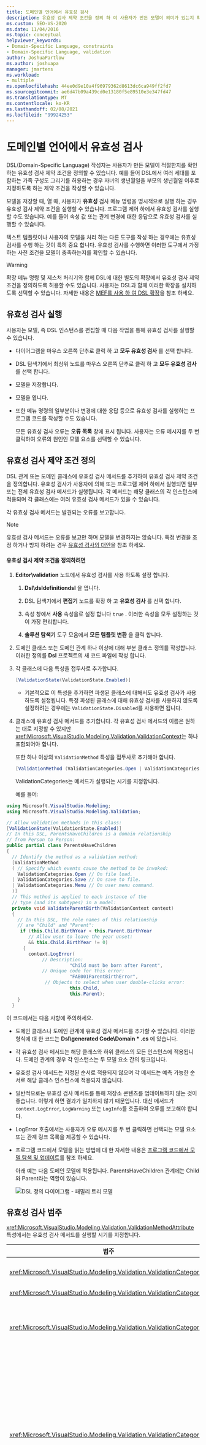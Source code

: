 ```yaml
---
title: 도메인별 언어에서 유효성 검사
description: 유효성 검사 제약 조건을 정의 하 여 사용자가 만든 모델이 의미가 있는지 확인 하는 방법에 대해 알아봅니다.
ms.custom: SEO-VS-2020
ms.date: 11/04/2016
ms.topic: conceptual
helpviewer_keywords:
- Domain-Specific Language, constraints
- Domain-Specific Language, validation
author: JoshuaPartlow
ms.author: joshuapa
manager: jmartens
ms.workload:
- multiple
ms.openlocfilehash: 44ee0d9e10a4f96979362d8613dc6ca949ff2fd7
ms.sourcegitcommit: ae6d47b09a439cd0e13180f5e89510e3e347fd47
ms.translationtype: MT
ms.contentlocale: ko-KR
ms.lasthandoff: 02/08/2021
ms.locfileid: "99924253"
---
```

# <a name="validation-in-a-domain-specific-language"></a>도메인별 언어에서 유효성 검사
DSL(Domain-Specific Language) 작성자는 사용자가 만든 모델이 적절한지를 확인하는 유효성 검사 제약 조건을 정의할 수 있습니다. 예를 들어 DSL에서 여러 세대를 포함하는 가족 구성도 그리기를 허용하는 경우 자녀의 생년월일을 부모의 생년월일 이후로 지정하도록 하는 제약 조건을 작성할 수 있습니다.

 모델을 저장할 때, 열 때, 사용자가 **유효성** 검사 메뉴 명령을 명시적으로 실행 하는 경우 유효성 검사 제약 조건을 실행할 수 있습니다. 프로그램 제어 하에서 유효성 검사를 실행할 수도 있습니다. 예를 들어 속성 값 또는 관계 변경에 대한 응답으로 유효성 검사를 실행할 수 있습니다.

 텍스트 템플릿이나 사용자의 모델을 처리 하는 다른 도구를 작성 하는 경우에는 유효성 검사를 수행 하는 것이 특히 중요 합니다. 유효성 검사를 수행하면 이러한 도구에서 가정하는 사전 조건을 모델이 충족하는지를 확인할 수 있습니다.

> [!WARNING]
> 확장 메뉴 명령 및 제스처 처리기와 함께 DSL에 대한 별도의 확장에서 유효성 검사 제약 조건을 정의하도록 허용할 수도 있습니다. 사용자는 DSL과 함께 이러한 확장을 설치하도록 선택할 수 있습니다. 자세한 내용은 [MEF를 사용 하 여 DSL 확장](../modeling/extend-your-dsl-by-using-mef.md)을 참조 하세요.

## <a name="running-validation"></a>유효성 검사 실행
 사용자는 모델, 즉 DSL 인스턴스를 편집할 때 다음 작업을 통해 유효성 검사를 실행할 수 있습니다.

- 다이어그램을 마우스 오른쪽 단추로 클릭 하 고 **모두 유효성 검사** 를 선택 합니다.

- DSL 탐색기에서 최상위 노드를 마우스 오른쪽 단추로 클릭 하 고 **모두 유효성 검사** 를 선택 합니다.

- 모델을 저장합니다.

- 모델을 엽니다.

- 또한 메뉴 명령의 일부분이나 변경에 대한 응답 등으로 유효성 검사를 실행하는 프로그램 코드를 작성할 수도 있습니다.

  모든 유효성 검사 오류는 **오류 목록** 창에 표시 됩니다. 사용자는 오류 메시지를 두 번 클릭하여 오류의 원인인 모델 요소를 선택할 수 있습니다.

## <a name="defining-validation-constraints"></a>유효성 검사 제약 조건 정의
 DSL 관계 또는 도메인 클래스에 유효성 검사 메서드를 추가하여 유효성 검사 제약 조건을 정의합니다. 유효성 검사가 사용자에 의해 또는 프로그램 제어 하에서 실행되면 일부 또는 전체 유효성 검사 메서드가 실행됩니다. 각 메서드는 해당 클래스의 각 인스턴스에 적용되며 각 클래스에는 여러 유효성 검사 메서드가 있을 수 있습니다.

 각 유효성 검사 메서드는 발견되는 오류를 보고합니다.

> [!NOTE]
> 유효성 검사 메서드는 오류를 보고만 하며 모델을 변경하지는 않습니다. 특정 변경을 조정 하거나 방지 하려는 경우 [유효성 검사의 대안](#alternatives)을 참조 하세요.

#### <a name="to-define-a-validation-constraint"></a>유효성 검사 제약 조건을 정의하려면

1. **Editor\validation** 노드에서 유효성 검사를 사용 하도록 설정 합니다.

   1. **Dsl\dsldefinitiondsl** 을 엽니다.

   2. DSL 탐색기에서 **편집기** 노드를 확장 하 고 **유효성 검사** 를 선택 합니다.

   3. 속성 창에서 **사용**  속성을로 설정 합니다 `true` . 이러한 속성을 모두 설정하는 것이 가장 편리합니다.

   4. **솔루션 탐색기** 도구 모음에서 **모든 템플릿 변환** 을 클릭 합니다.

2. 도메인 클래스 또는 도메인 관계 하나 이상에 대해 부분 클래스 정의를 작성합니다. 이러한 정의를 **Dsl** 프로젝트의 새 코드 파일에 작성 합니다.

3. 각 클래스에 다음 특성을 접두사로 추가합니다.

   ```csharp
   [ValidationState(ValidationState.Enabled)]
   ```

   - 기본적으로 이 특성을 추가하면 파생된 클래스에 대해서도 유효성 검사가 사용하도록 설정됩니다. 특정 파생된 클래스에 대해 유효성 검사를 사용하지 않도록 설정하려는 경우에는 `ValidationState.Disabled`를 사용하면 됩니다.

4. 클래스에 유효성 검사 메서드를 추가합니다. 각 유효성 검사 메서드의 이름은 원하는 대로 지정할 수 있지만 <xref:Microsoft.VisualStudio.Modeling.Validation.ValidationContext>는 하나 포함되어야 합니다.

    또한 하나 이상의 `ValidationMethod` 특성을 접두사로 추가해야 합니다.

   ```csharp
   [ValidationMethod (ValidationCategories.Open | ValidationCategories.Save | ValidationCategories.Menu ) ]
   ```

    ValidationCategories는 메서드가 실행되는 시기를 지정합니다.

   예를 들어:

```csharp
using Microsoft.VisualStudio.Modeling;
using Microsoft.VisualStudio.Modeling.Validation;

// Allow validation methods in this class:
[ValidationState(ValidationState.Enabled)]
// In this DSL, ParentsHaveChildren is a domain relationship
// from Person to Person:
public partial class ParentsHaveChildren
{
  // Identify the method as a validation method:
  [ValidationMethod
  ( // Specify which events cause the method to be invoked:
    ValidationCategories.Open // On file load.
  | ValidationCategories.Save // On save to file.
  | ValidationCategories.Menu // On user menu command.
  )]
  // This method is applied to each instance of the
  // type (and its subtypes) in a model:
  private void ValidateParentBirth(ValidationContext context)
  {
    // In this DSL, the role names of this relationship
    // are "Child" and "Parent":
     if (this.Child.BirthYear < this.Parent.BirthYear
        // Allow user to leave the year unset:
        && this.Child.BirthYear != 0)
      {
        context.LogError(
             // Description:
                       "Child must be born after Parent",
             // Unique code for this error:
                       "FAB001ParentBirthError",
              // Objects to select when user double-clicks error:
                       this.Child,
                       this.Parent);
    }
  }
```

 이 코드에서는 다음 사항에 주의하세요.

- 도메인 클래스나 도메인 관계에 유효성 검사 메서드를 추가할 수 있습니다. 이러한 형식에 대 한 코드는 **Dsl\generated Code\Domain \* .cs** 에 있습니다.

- 각 유효성 검사 메서드는 해당 클래스와 하위 클래스의 모든 인스턴스에 적용됩니다. 도메인 관계의 경우 각 인스턴스는 두 모델 요소 간의 링크입니다.

- 유효성 검사 메서드는 지정된 순서로 적용되지 않으며 각 메서드는 예측 가능한 순서로 해당 클래스 인스턴스에 적용되지 않습니다.

- 일반적으로는 유효성 검사 메서드를 통해 저장소 콘텐츠를 업데이트하지 않는 것이 좋습니다. 이렇게 하면 결과가 일치하지 않기 때문입니다. 대신 메서드가 `context.LogError`, `LogWarning` 또는 `LogInfo`를 호출하여 오류를 보고해야 합니다.

- LogError 호출에서는 사용자가 오류 메시지를 두 번 클릭하면 선택되는 모델 요소 또는 관계 링크 목록을 제공할 수 있습니다.

- 프로그램 코드에서 모델을 읽는 방법에 대 한 자세한 내용은 [프로그램 코드에서 모델 탐색 및 업데이트](../modeling/navigating-and-updating-a-model-in-program-code.md)를 참조 하세요.

  아래 예는 다음 도메인 모델에 적용됩니다. ParentsHaveChildren 관계에는 Child와 Parent라는 역할이 있습니다.

  ![DSL 정의 다이어그램 &#45; 패밀리 트리 모델](../modeling/media/familyt_person.png)

## <a name="validation-categories"></a>유효성 검사 범주
 <xref:Microsoft.VisualStudio.Modeling.Validation.ValidationMethodAttribute> 특성에서는 유효성 검사 메서드를 실행할 시기를 지정합니다.

|범주|실행|
|-|-|
|<xref:Microsoft.VisualStudio.Modeling.Validation.ValidationCategories>|사용자가 유효성 검사 메뉴 명령을 호출할 때|
|<xref:Microsoft.VisualStudio.Modeling.Validation.ValidationCategories>|모델 파일을 열 때|
|<xref:Microsoft.VisualStudio.Modeling.Validation.ValidationCategories>|파일을 저장할 때. 유효성 검사 오류가 발생하면 사용자에게 저장 작업 취소 옵션이 제공됩니다.|
|<xref:Microsoft.VisualStudio.Modeling.Validation.ValidationCategories>|파일을 저장할 때. 이 범주의 메서드에서 오류가 발생하면 사용자에게 파일을 다시 열지 못할 수도 있다는 경고가 표시됩니다.<br /><br /> 중복된 이름 또는 ID나 로드 오류의 원인이 될 수 있는 기타 조건을 테스트하는 유효성 검사 메서드에 대해 이 범주를 사용합니다.|
|<xref:Microsoft.VisualStudio.Modeling.Validation.ValidationCategories>|ValidateCustom 메서드를 호출할 때. 이 범주의 유효성 검사는 프로그램 코드에서만 호출할 수 있습니다.<br /><br /> 자세한 내용은 [사용자 지정 유효성 검사 범주](#custom)를 참조 하세요.|

## <a name="where-to-place-validation-methods"></a>유효성 검사 메서드를 배치하는 위치
 다른 형식에 유효성 검사 메서드를 배치하여 같은 효과를 얻을 수 있는 경우가 많습니다. 예를 들어 ParentsHaveChildren 관계 대신 Person 클래스에 메서드를 추가하고 링크에서 반복되도록 지정할 수 있습니다.

```
[ValidationState(ValidationState.Enabled)]
public partial class Person
{[ValidationMethod
 ( ValidationCategories.Open
 | ValidationCategories.Save
 | ValidationCategories.Menu
 )
]
  private void ValidateParentBirth(ValidationContext context)
  {
    // Iterate through ParentHasChildren links:
    foreach (Person parent in this.Parents)
    {
        if (this.BirthYear <= parent.BirthYear)
        { ...
```

 **유효성 검사 제약 조건 집계.**  예측 가능한 순서로 유효성 검사를 적용하려면 모델의 루트 요소와 같은 소유자 클래스에 대해 단일 유효성 검사 메서드를 정의합니다. 이 기술을 사용하면 여러 오류 보고서를 단일 메시지에 집계할 수도 있습니다.

 그러나 메서드를 결합하면 관리하기가 더 어렵고 모든 제약 조건의 `ValidationCategories`가 같아야 한다는 단점이 있습니다. 그러므로 가능한 경우에는 각 제약 조건을 별도의 메서드에 포함하는 것이 좋습니다.

 **컨텍스트 캐시에서 값 전달.**  컨텍스트 매개 변수에는 임의의 값을 저장할 수 있는 사전이 있습니다. 사전은 유효성 검사 실행 기간 동안 유지됩니다. 예를 들어 특정 유효성 검사 메서드는 컨텍스트에 오류 수를 저장한 다음 반복되는 메시지가 오류 창에 과다하게 표시되는 현상을 방지하는 데 사용할 수 있습니다. 예를 들어:

```csharp
List<ParentsHaveChildren> erroneousLinks;
if (!context.TryGetCacheValue("erroneousLinks", out erroneousLinks))
erroneousLinks = new List<ParentsHaveChildren>();
erroneousLinks.Add(this);
context.SetCacheValue("erroneousLinks", erroneousLinks);
if (erroneousLinks.Count < 5) { context.LogError( ... ); }
```

## <a name="validation-of-multiplicities"></a>복합성 유효성 검사
 최소 복합성 확인을 위한 유효성 검사 메서드는 DSL에 대해 자동으로 생성됩니다. 코드는 **Dsl\generated Code\MultiplicityValidation.cs** 에 기록 됩니다. 이러한 메서드는 DSL 탐색기의 **Editor\validation** 노드에서 유효성 검사를 사용 하도록 설정 하는 경우에 적용 됩니다.

 도메인 관계 역할의 복합성을 1..* 또는 1..1로 설정했는데 사용자가 이 관계의 링크를 만들지 않으면 유효성 검사 오류 메시지가 표시됩니다.

 예를 들어 DSL에 Person과 타운 클래스가 있고 relationship PersonLivesInTown relationship **1.. \\** * 마을 역할에서 타운이 없는 각 사용자에 대해 오류 메시지가 표시 됩니다.

## <a name="running-validation-from-program-code"></a>프로그램 코드에서 유효성 검사 실행
 ValidationController를 만들거나 액세스하여 유효성 검사를 실행할 수 있습니다. 오류 창에서 사용자에 게 오류를 표시 하려면 다이어그램의 DocData에 연결 된 ValidationController를 사용 합니다. 예를 들어 메뉴 명령을 작성하는 경우에는 명령 집합 클래스에서 `CurrentDocData.ValidationController`를 사용할 수 있습니다.

```csharp
using Microsoft.VisualStudio.Modeling;
using Microsoft.VisualStudio.Modeling.Validation;
using Microsoft.VisualStudio.Modeling.Shell;
...
partial class MyLanguageCommandSet
{
  private void OnMenuMyContextMenuCommand(object sender, EventArgs e)
  {
   ValidationController controller = this.CurrentDocData.ValidationController;
...
```

 자세한 내용은 [방법: 바로 가기 메뉴에 명령 추가](../modeling/how-to-add-a-command-to-the-shortcut-menu.md)를 참조 하세요.

 별도의 유효성 검사 컨트롤러를 만들어 오류를 직접 관리할 수도 있습니다. 예를 들어:

```csharp
using Microsoft.VisualStudio.Modeling;
using Microsoft.VisualStudio.Modeling.Validation;
using Microsoft.VisualStudio.Modeling.Shell;
...
Store store = ...;
VsValidationController validator = new VsValidationController(s);
// Validate all elements in the Store:
if (!validator.Validate(store, ValidationCategories.Save))
{
  // Deal with errors:
  foreach (ValidationMessage message in validator.ValidationMessages) { ... }
}
```

## <a name="running-validation-when-a-change-occurs"></a>변경 수행 시 유효성 검사 실행
 모델이 올바르지 않은 상태가 되는 즉시 사용자에게 경고를 표시하려는 경우 유효성 검사를 실행하는 저장소 이벤트를 정의할 수 있습니다. 저장소 이벤트에 대 한 자세한 내용은 [이벤트 처리기가 모델 외부에서 변경 내용을 전파](../modeling/event-handlers-propagate-changes-outside-the-model.md)하는 방법을 참조 하세요.

 유효성 검사 코드 외에도 다음 예제와 유사한 콘텐츠를 사용 하 여 사용자 지정 코드 파일을 **Dslpackage** 프로젝트에 추가 합니다. 이 코드는 문서에 연결된 `ValidationController`를 사용합니다. 이 컨트롤러는 Visual Studio 오류 목록에 유효성 검사 오류를 표시 합니다.

```csharp
using System;
using System.Linq;
using Microsoft.VisualStudio.Modeling;
using Microsoft.VisualStudio.Modeling.Validation;
namespace Company.FamilyTree
{
  partial class FamilyTreeDocData // Change name to your DocData.
  {
    // Register the store event handler:
    protected override void OnDocumentLoaded()
    {
      base.OnDocumentLoaded();
      DomainClassInfo observedLinkInfo = this.Store.DomainDataDirectory
         .FindDomainClass(typeof(ParentsHaveChildren));
      DomainClassInfo observedClassInfo = this.Store.DomainDataDirectory
         .FindDomainClass(typeof(Person));
      EventManagerDirectory events = this.Store.EventManagerDirectory;
      events.ElementAdded
         .Add(observedLinkInfo, new EventHandler<ElementAddedEventArgs>(ParentLinkAddedHandler));
      events.ElementDeleted.Add(observedLinkInfo, new EventHandler<ElementDeletedEventArgs>(ParentLinkDeletedHandler));
      events.ElementPropertyChanged.Add(observedClassInfo, new EventHandler<ElementPropertyChangedEventArgs>(BirthDateChangedHandler));
    }
    // Handler will be called after transaction that creates a link:
    private void ParentLinkAddedHandler(object sender,
                                ElementAddedEventArgs e)
    {
      this.ValidationController.Validate(e.ModelElement,
           ValidationCategories.Save);
    }
    // Called when a link is deleted:
    private void ParentLinkDeletedHandler(object sender,
                                ElementDeletedEventArgs e)
    {
      // Don't apply validation to a deleted item!
      // - Validate store to refresh the error list.
      this.ValidationController.Validate(this.Store,
           ValidationCategories.Save);
    }
    // Called when any property of a Person element changes:
    private void BirthDateChangedHandler(object sender,
                      ElementPropertyChangedEventArgs e)
    {
      Person person = e.ModelElement as Person;
      // Not interested in changes in other properties:
      if (e.DomainProperty.Id != Person.BirthYearDomainPropertyId)
          return;

      // Validate all parent links to and from the person:
      this.ValidationController.Validate(
        ParentsHaveChildren.GetLinksToParents(person)
        .Concat(ParentsHaveChildren.GetLinksToChildren(person))
        , ValidationCategories.Save);
    }
  }
}
```

 링크나 요소에 영향을 주는 실행 취소 또는 다시 실행 작업 후에도 처리기가 호출됩니다.

## <a name="custom-validation-categories"></a><a name="custom"></a> 사용자 지정 유효성 검사 범주
 메뉴, 열기 등의 표준 유효성 검사 범주 외에 원하는 범주를 직접 정의할 수 있습니다. 이러한 범주는 프로그램 코드에서 호출할 수 있으며 사용자가 범주를 직접 호출할 수는 없습니다.

 사용자 지정 범주는 일반적으로 모델이 특정 도구의 사전 조건을 충족하는지를 테스트하는 범주를 정의하는 데 사용됩니다.

 특정 범주에 유효성 검사 메서드를 추가하려면 해당 범주에 다음과 같은 특성을 접두사로 추가합니다.

```csharp
[ValidationMethod(CustomCategory = "PreconditionsForGeneratePartsList")]
[ValidationMethod(ValidationCategory.Menu)]
private void TestForCircularLinks(ValidationContext context)
{...}
```

> [!NOTE]
> 원하는 수의 `[ValidationMethod()]` 특성을 메서드에 접두사로 추가할 수 있습니다. 사용자 지정 범주와 표준 범주 둘 다에 메서드를 추가할 수 있습니다.

 사용자 지정 유효성 검사를 호출하려면

```csharp

// Invoke all validation methods in a custom category:
validationController.ValidateCustom
  (store, // or a list of model elements
   "PreconditionsForGeneratePartsList");
```

## <a name="alternatives-to-validation"></a><a name="alternatives"></a> 유효성 검사의 대안
 유효성 검사 제약 조건은 오류를 보고만 하며 모델을 변경하지는 않습니다. 모델이 잘못된 상태가 되지 않도록 하려면 다른 기술을 대신 사용할 수 있습니다.

 그러나 이러한 기술은 사용하지 않는 것이 좋습니다. 일반적으로는 사용자가 잘못된 모델을 수정하는 방법을 결정하도록 하는 것이 더 효율적입니다.

 **변경 내용을 조정하여 모델을 유효한 상태로 복원.**  예를 들어 사용자가 허용되는 최대값을 초과하여 속성을 설정하면 해당 속성을 최대값으로 다시 설정할 수 있습니다. 이렇게 하려면 규칙을 정의해야 합니다. 자세한 내용은 [모델 내에서 변경 내용 전파 규칙](../modeling/rules-propagate-changes-within-the-model.md)을 참조 하세요.

 **잘못된 변경을 시도하는 경우 트랜잭션 롤백.** 이 목적을 위해 규칙을 정의할 수도 있지만, 경우에 따라 속성 처리기 **OnValueChanging ()** 를 재정의 하거나, 등의 메서드를 재정의 하 여 트랜잭션을 롤백할 수 있습니다 `OnDeleted().` `this.Store.TransactionManager.CurrentTransaction.Rollback().` . 자세한 내용은 [도메인 속성 값 변경 처리기](../modeling/domain-property-value-change-handlers.md)를 참조 하세요.

> [!WARNING]
> 변경 내용이 조정되었거나 롤백되었음을 사용자에게 알려야 합니다. 예를 들어 `System.Windows.Forms.MessageBox.Show("message").`를 사용합니다.

## <a name="see-also"></a>참고 항목

- [프로그램 코드에서 모델 탐색 및 업데이트](../modeling/navigating-and-updating-a-model-in-program-code.md)
- [이벤트 처리기로 모델 외부의 변경 내용 전파](../modeling/event-handlers-propagate-changes-outside-the-model.md)
